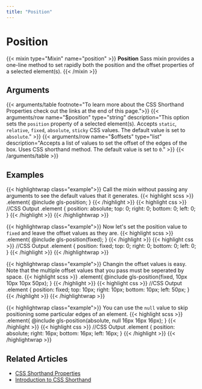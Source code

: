 ```yaml
---
title: "Position"
---
```


# Position

{{< mixin type="Mixin" name="position" >}}
**Position** Sass mixin provides a one-line method to set rapidly both the position and the offset properties of a selected element(s).
{{< /mixin >}}

## Arguments

{{< arguments/table footnote="To learn more about the CSS Shorthand Properties check out the links at the end of this page.">}}
    {{< arguments/row name="$position" type="string" description="This option sets the `position` property of a selected element(s). Accepts `static`, `relative`, `fixed`, `absolute`, `sticky` CSS values. The default value is set to `absolute`." >}}
    {{< arguments/row name="$offsets" type="list" description="Accepts a list of values to set the offset of the edges of the box. Uses CSS shorthand method. The default value is set to `0`." >}}
{{< /arguments/table >}}

## Examples

{{< highlightwrap class="example">}}
Call the mixin without passing any arguments to see the default values that it generates.
{{< highlight scss >}}
.element{
    @include gls-position;
}
{{< /highlight >}}
{{< highlight css >}}
//CSS Output
.element {
    position: absolute;
    top: 0;
    right: 0;
    bottom: 0;
    left: 0;
}
{{< /highlight >}}
{{< /highlightwrap >}}

{{< highlightwrap class="example">}}
Now let's set the position value to `fixed` and leave the offset values as they are.
{{< highlight scss >}}
.element{
    @include gls-position(fixed);
}
{{< /highlight >}}
{{< highlight css >}}
//CSS Output
.element {
    position: fixed;
    top: 0;
    right: 0;
    bottom: 0;
    left: 0;
}
{{< /highlight >}}
{{< /highlightwrap >}}

{{< highlightwrap class="example">}}
Changin the offset values is easy. Note that the multiple offset values that you pass must be seperated by space.
{{< highlight scss >}}
.element{
    @include gls-position(fixed, 10px 10px 10px 50px);
}
{{< /highlight >}}
{{< highlight css >}}
//CSS Output
.element {
    position: fixed;
    top: 10px;
    right: 10px;
    bottom: 10px;
    left: 50px;
}
{{< /highlight >}}
{{< /highlightwrap >}}

{{< highlightwrap class="example">}}
You can use the `null` value to skip positioning some particular edges of an element.
{{< highlight scss >}}
.element{
    @include gls-position(absolute, null 16px 16px 16px);
}
{{< /highlight >}}
{{< highlight css >}}
//CSS Output
.element {
    position: absolute;
    right: 16px;
    bottom: 16px;
    left: 16px;
}
{{< /highlight >}}
{{< /highlightwrap >}}

## Related Articles
* [CSS Shorthand Properties](https://developer.mozilla.org/en-US/docs/Web/CSS/Shorthand_properties)
* [Introduction to CSS Shorthand](https://www.sitepoint.com/introduction-css-shorthand/)
